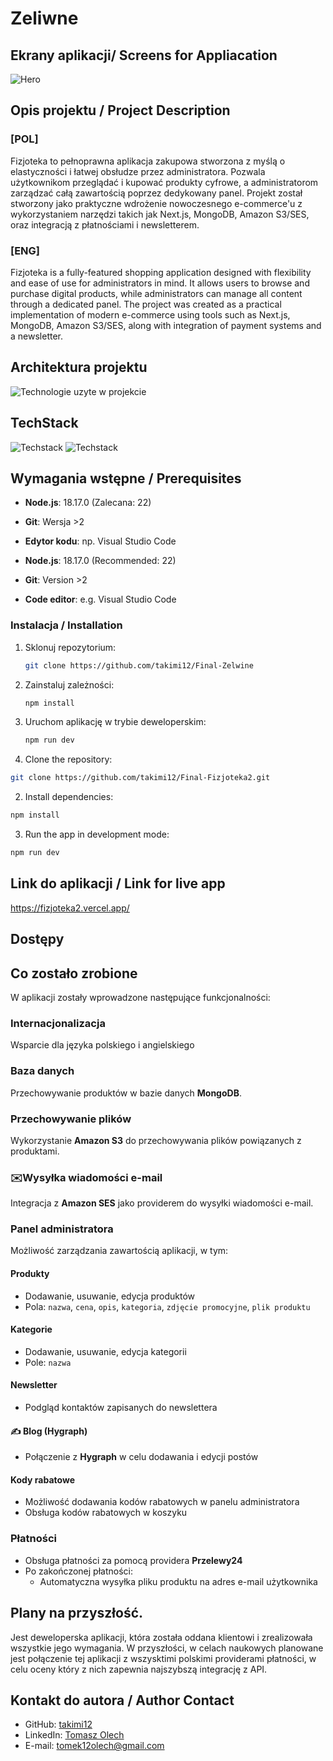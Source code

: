 # Zeliwne


## Ekrany aplikacji/ Screens for Appliacation

![Hero](public/assets//readMe//hero.png)

## Opis projektu / Project Description

### [POL]

Fizjoteka to pełnoprawna aplikacja zakupowa stworzona z myślą o elastyczności i łatwej obsłudze przez administratora. 
Pozwala użytkownikom przeglądać i kupować produkty cyfrowe, a administratorom zarządzać całą zawartością poprzez dedykowany panel.
Projekt został stworzony jako praktyczne wdrożenie nowoczesnego e-commerce'u z wykorzystaniem narzędzi takich jak Next.js, MongoDB, Amazon S3/SES, oraz integracją z płatnościami i newsletterem.
### [ENG]

Fizjoteka is a fully-featured shopping application designed with flexibility and ease of use for administrators in mind.
It allows users to browse and purchase digital products, while administrators can manage all content through a dedicated panel.
The project was created as a practical implementation of modern e-commerce using tools such as Next.js, MongoDB, Amazon S3/SES, along with integration of payment systems and a newsletter.



## Architektura projektu

![Technologie uzyte w projekcie](public/assets//readMe//flow.png)

## TechStack
![Techstack](public/assets//readMe//plTechStack.png)
![Techstack](public/assets//readMe//engTechStack.png)


## Wymagania wstępne / Prerequisites

- **Node.js**: 18.17.0 (Zalecana: 22)
- **Git**: Wersja >2
- **Edytor kodu**: np. Visual Studio Code

- **Node.js**: 18.17.0 (Recommended: 22)
- **Git**: Version >2
- **Code editor**: e.g. Visual Studio Code



### Instalacja / Installation

1. Sklonuj repozytorium:
   ```bash
   git clone https://github.com/takimi12/Final-Zelwine
   ```
2. Zainstaluj zależności:
   ```bash
   npm install
   ```
3. Uruchom aplikację w trybie deweloperskim:

   ```bash
   npm run dev
   ```

4. Clone the repository:

```bash
git clone https://github.com/takimi12/Final-Fizjoteka2.git
```

2. Install dependencies:

```bash
npm install
```

3. Run the app in development mode:

```bash
npm run dev
```
## Link do aplikacji / Link for live app

https://fizjoteka2.vercel.app/

## Dostępy

## Co zostało zrobione

W aplikacji zostały wprowadzone następujące funkcjonalności:


###  Internacjonalizacja 
Wsparcie dla języka polskiego i angielskiego

### Baza danych  
Przechowywanie produktów w bazie danych **MongoDB**.

###  Przechowywanie plików  
Wykorzystanie **Amazon S3** do przechowywania plików powiązanych z produktami.

### ✉️Wysyłka wiadomości e-mail  
Integracja z **Amazon SES** jako providerem do wysyłki wiadomości e-mail.

###  Panel administratora  
Możliwość zarządzania zawartością aplikacji, w tym:

####  Produkty  
- Dodawanie, usuwanie, edycja produktów  
- Pola: `nazwa`, `cena`, `opis`, `kategoria`, `zdjęcie promocyjne`, `plik produktu`

####  Kategorie  
- Dodawanie, usuwanie, edycja kategorii  
- Pole: `nazwa`

####  Newsletter  
- Podgląd kontaktów zapisanych do newslettera

#### ✍️ Blog (Hygraph)  
- Połączenie z **Hygraph** w celu dodawania i edycji postów

####  Kody rabatowe  
- Możliwość dodawania kodów rabatowych w panelu administratora  
- Obsługa kodów rabatowych w koszyku

###  Płatności  
- Obsługa płatności za pomocą providera  **Przelewy24**  
- Po zakończonej płatności:  
  - Automatyczna wysyłka pliku produktu na adres e-mail użytkownika

## Plany na przyszłość.
Jest deweloperska aplikacji, która została oddana klientowi i zrealizowała wszystkie jego wymagania. W przyszłości, w celach naukowych planowane jest połączenie tej aplikacji
z wszysktimi polskimi providerami płatności, w celu oceny który z nich zapewnia najszybszą integrację z API.

## Kontakt do autora / Author Contact

- GitHub: [takimi12](https://github.com/takimi12)
- LinkedIn: [Tomasz Olech](https://www.linkedin.com/in/tomasz-olech-136b9a13a/)
- E-mail: [tomek12olech@gmail.com](mailto:tomek12olech@gmail.com)
